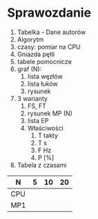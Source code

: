 # Sprawozdanie
1. Tabelka - Dane autorów
2. Algorytm
3. czasy: pomiar na CPU
4. Gniazda pętli
5. tabele pomocnicze
6. graf (N): 
	1. lista węzłów
	2. lista łuków
	3. rysunek
7. 3 warianty
	1. FS, FT
	2. rysunek MP (N)
	3. lista EP
	4. Właściwości
		1. T takty
		2. T s
		3. F Hz
		4. P [%]
8. Tabela z czasami

| N   | 5   | 10  | 20  |
| --- | --- | --- | --- |
| CPU |     |     |     |
| MP1 |     |     |     |
